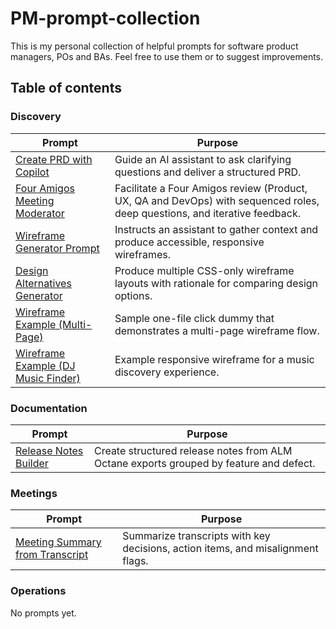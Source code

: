 # PM-prompt-collection
This is my personal collection of helpful prompts for software product managers, POs and BAs. Feel free to use them or to suggest improvements.

## Table of contents

### Discovery
| Prompt | Purpose |
| --- | --- |
| [Create PRD with Copilot](Discovery/create-prd_copilot.md) | Guide an AI assistant to ask clarifying questions and deliver a structured PRD. |
| [Four Amigos Meeting Moderator](Discovery/four-amigos-meeting_copilot.md) | Facilitate a Four Amigos review (Product, UX, QA and DevOps) with sequenced roles, deep questions, and iterative feedback. |
| [Wireframe Generator Prompt](Discovery/wireframe.md) | Instructs an assistant to gather context and produce accessible, responsive wireframes. |
| [Design Alternatives Generator](Discovery/design-alternatives.md) | Produce multiple CSS-only wireframe layouts with rationale for comparing design options. |
| [Wireframe Example (Multi-Page)](Discovery/wireframe-example.html) | Sample one-file click dummy that demonstrates a multi-page wireframe flow. |
| [Wireframe Example (DJ Music Finder)](Discovery/wireframe-example2.html) | Example responsive wireframe for a music discovery experience. |

### Documentation
| Prompt | Purpose |
| --- | --- |
| [Release Notes Builder](Documentation/release-notes.md) | Create structured release notes from ALM Octane exports grouped by feature and defect. |

### Meetings
| Prompt | Purpose |
| --- | --- |
| [Meeting Summary from Transcript](Meetings/meeting-summary-from-transcript.md) | Summarize transcripts with key decisions, action items, and misalignment flags. |

### Operations
No prompts yet.
